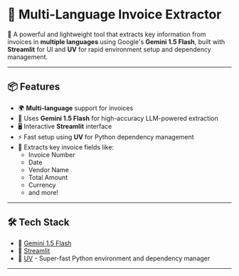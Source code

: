 # 🧾 Multi-Language Invoice Extractor

🚀 A powerful and lightweight tool that extracts key information from invoices in **multiple languages** using Google's **Gemini 1.5 Flash**, built with **Streamlit** for UI and **UV** for rapid environment setup and dependency management.

---

## 📦 Features

- 🌍 **Multi-language** support for invoices
- 🤖 Uses **Gemini 1.5 Flash** for high-accuracy LLM-powered extraction
- 🖥️ Interactive **Streamlit** interface
- ⚡ Fast setup using **UV** for Python dependency management
- 📄 Extracts key invoice fields like:
  - Invoice Number
  - Date
  - Vendor Name
  - Total Amount
  - Currency
  - and more!

---

## 🛠️ Tech Stack

- 🧠 [Gemini 1.5 Flash](https://deepmind.google/technologies/gemini/)
- 🎨 [Streamlit](https://streamlit.io/)
- 🐍 [UV](https://github.com/astral-sh/uv) - Super-fast Python environment and dependency manager

---
